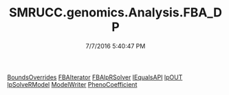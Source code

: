 ﻿---
title: SMRUCC.genomics.Analysis.FBA_DP
date: 7/7/2016 5:40:47 PM
---

[BoundsOverrides](T-SMRUCC.genomics.Analysis.FBA_DP.BoundsOverrides.html)
[FBAIterator](T-SMRUCC.genomics.Analysis.FBA_DP.FBAIterator.html)
[FBAlpRSolver](T-SMRUCC.genomics.Analysis.FBA_DP.FBAlpRSolver.html)
[IEqualsAPI](T-SMRUCC.genomics.Analysis.FBA_DP.IEqualsAPI.html)
[lpOUT](T-SMRUCC.genomics.Analysis.FBA_DP.lpOUT.html)
[lpSolveRModel](T-SMRUCC.genomics.Analysis.FBA_DP.lpSolveRModel.html)
[ModelWriter](T-SMRUCC.genomics.Analysis.FBA_DP.ModelWriter.html)
[PhenoCoefficient](T-SMRUCC.genomics.Analysis.FBA_DP.PhenoCoefficient.html)
